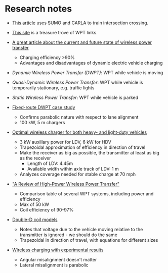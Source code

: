 # Research notes


- [This article](https://www.ncbi.nlm.nih.gov/pmc/articles/PMC9657075/) uses SUMO and CARLA to train intersection crossing.

- [This site](https://www.nrel.gov/transportation/wireless-electric-vehicle-charging.html) is a treasure trove of WPT links.

- [A great article about the current and future state of wireless power transfer](https://tec.ieee.org/newsletter/march-2018/wireless-charging-for-electric-vehicles)
    - Charging efficiency >90%
    - Advantages and disadvantages of dynamic electric vehicle charging

- *Dynamic Wireless Power Transfer (DWPT)*: WPT while vehicle is moving
- *Quasi-Dynamic Wireless Power Transfer*: WPT while vehicle is temporarily stationary, e.g. traffic lights
- *Static Wireless Power Transfer*: WPT while vehicle is parked

- [Fixed-route DWPT case study](https://www.sciencedirect.com/science/article/pii/S0306261920315476?via%3Dihub)
    - Confirms parabolic nature with respect to lane alignment
    - 100 kW, 5 m chargers

- [Optimal wireless charger for both heavy- and light-duty vehicles](https://ieeexplore.ieee.org/abstract/document/8450095)
    - 3 kW auxillary power for LDV, 6 kW for HDV
    - Trapezoidal approximation of efficiency in direction of travel
    - Make the receiver as big as possible, the transmitter at least as big as the receiver
        - Length of LDV: 4.45m
        - Available width within axle track of LDV: 1 m
    - Analyzes coverage needed for stable charge at 70 mph

- ["A Review of High-Power Wireless Power Transfer"](https://ieeexplore.ieee.org/stamp/stamp.jsp?arnumber=7993277)
    - Comparison table of several WPT systems, including power and efficiency
    - Max of 50 kW
    - Coil efficiency of 90-97%

- [Double-D coil models](https://ieeexplore.ieee.org/document/7802607)
    - Notes that voltage due to the vehicle moving relative to the transmitter is ignored - we should do the same
    - Trapezoidal in direction of travel, with equations for different sizes

- [Wireless charging with experimental results](https://doi.org/10.3390/en10030315)
    - Angular misalignment doesn't matter
    - Lateral misalignment is parabolic
